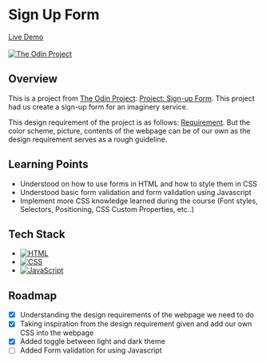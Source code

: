 # Sign Up Form

[Live Demo](https://johnferrancol.github.io/sign-up-form/)<br/><br/>
[![The Odin Project](https://img.shields.io/badge/The%20Odin%20Project-A9792B?logo=theodinproject&logoColor=fff)](#)

## Overview

This is a project from [The Odin Project](https://theodinproject.com): [Project: Sign-up Form]([https://www.theodinproject.com/lessons/foundations-calculator](https://www.theodinproject.com/lessons/node-path-intermediate-html-and-css-sign-up-form)). This project had us create a sign-up form for an imaginery service.

This design requirement of the project is as follows: [Requirement](https://cdn.statically.io/gh/TheOdinProject/curriculum/afdbabfab03fbc34783c6b6f3920aba4a4d3b935/intermediate_html_css/forms/project_sign_up_form/imgs/sign-up-form.png). But the color scheme, picture, contents of the webpage can be of our own as the design requirement serves as a rough guideline.

## Learning Points

- Understood on how to use forms in HTML and how to style them in CSS
- Understood basic form validation and form validation using Javascript
- Implement more CSS knowledge learned during the course (Font styles, Selectors, Positioning, CSS Custom Properties, etc..)

## Tech Stack

- [![HTML](https://img.shields.io/badge/HTML-%23E34F26.svg?logo=html5&logoColor=white)](#)
- [![CSS](https://img.shields.io/badge/CSS-1572B6?logo=css3&logoColor=fff)](#)
- [![JavaScript](https://img.shields.io/badge/JavaScript-F7DF1E?logo=javascript&logoColor=000)](#)

## Roadmap

- [x] Understanding the design requirements of the webpage we need to do
- [x] Taking inspiration from the design requirement given and add our own CSS into the webpage
- [x] Added toggle between light and dark theme
- [ ] Added Form validation for using Javascript

